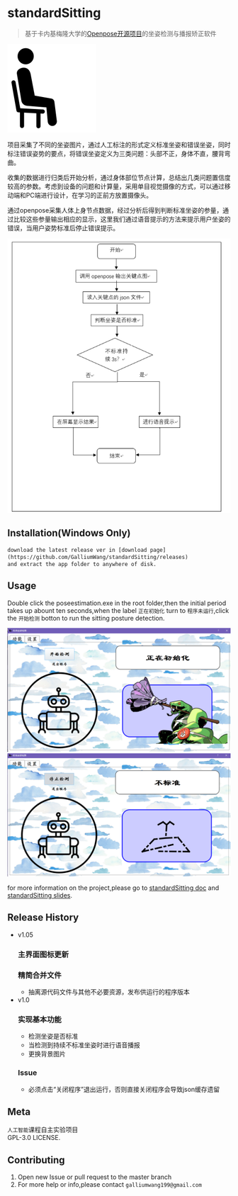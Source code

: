 # standardSitting
> 基于卡内基梅隆大学的[Openpose开源项目](https://github.com/CMU-Perceptual-Computing-Lab/openpose)的坐姿检测与播报矫正软件

![](4.png)

项目采集了不同的坐姿图片，通过人工标注的形式定义标准坐姿和错误坐姿，同时标注错误姿势的要点，将错误坐姿定义为三类问题：头部不正，身体不直，腰背弯曲。

收集的数据进行归类后开始分析，通过身体部位节点计算，总结出几类问题置信度较高的参数。考虑到设备的问题和计算量，采用单目视觉摄像的方式，可以通过移动端和PC端进行设计，在学习的正前方放置摄像头。

通过openpose采集人体上身节点数据，经过分析后得到判断标准坐姿的参量，通过比较这些参量输出相应的显示，这里我们通过语音提示的方法来提示用户坐姿的错误，当用户姿势标准后停止错误提示。

![](3.png)

## Installation(**Windows Only**)
    download the latest release ver in [download page](https://github.com/GalliumWang/standardSitting/releases)
    and extract the app folder to anywhere of disk.


## Usage

Double click the poseestimation.exe in the root folder,then the initial period takes up abount ten seconds,when the label ```正在初始化``` turn to ```程序未运行```,click the ```开始检测``` botton to run the sitting posture detection.

![](1.png)
![](2.png)

for more information on the project,please go to [standardSitting doc](https://docs.google.com/document/d/1aBZUWWjfnGENfG-lLUxR1-8BpfNQt6iH_GTdcd2GyyI/edit?usp=sharing) and [standardSitting slides](https://docs.google.com/presentation/d/13BfF1TiJzeDX3NLtctPy5Vxs7LAVo-6Reb912g-ofNE/edit?usp=sharing).

## Release History

* v1.05
    ### 主界面图标更新
    ### 精简合并文件
  * 抽离源代码文件与其他不必要资源，发布供运行的程序版本
* v1.0
    ### 实现基本功能
    * 检测坐姿是否标准
    * 当检测到持续不标准坐姿时进行语音播报
    * 更换背景图片
    ### Issue
    * 必须点击“关闭程序”退出运行，否则直接关闭程序会导致json缓存遗留

## Meta
```人工智能```课程自主实验项目<br>
GPL-3.0 LICENSE.


## Contributing
1. Open new Issue or pull request to the master branch
2. For more help or info,please contact ```galliumwang199@gmail.com```

<!-- Markdown link & img dfn's -->
